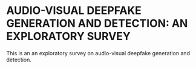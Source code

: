 # AUDIO-VISUAL DEEPFAKE GENERATION AND DETECTION: AN EXPLORATORY SURVEY
This is an an exploratory survey on audio-visual deepfake generation and detection.
